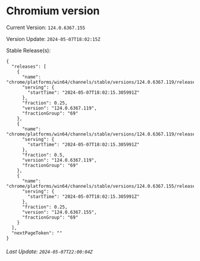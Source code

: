 # Chromium version

Current Version: `124.0.6367.155`

Version Update: `2024-05-07T18:02:15Z`

Stable Release(s):
```
{
  "releases": [
    {
      "name": "chrome/platforms/win64/channels/stable/versions/124.0.6367.119/releases/1715104935",
      "serving": {
        "startTime": "2024-05-07T18:02:15.305991Z"
      },
      "fraction": 0.25,
      "version": "124.0.6367.119",
      "fractionGroup": "69"
    },
    {
      "name": "chrome/platforms/win64/channels/stable/versions/124.0.6367.119/releases/1715104935",
      "serving": {
        "startTime": "2024-05-07T18:02:15.305991Z"
      },
      "fraction": 0.5,
      "version": "124.0.6367.119",
      "fractionGroup": "69"
    },
    {
      "name": "chrome/platforms/win64/channels/stable/versions/124.0.6367.155/releases/1715104935",
      "serving": {
        "startTime": "2024-05-07T18:02:15.305991Z"
      },
      "fraction": 0.25,
      "version": "124.0.6367.155",
      "fractionGroup": "69"
    }
  ],
  "nextPageToken": ""
}
```

###### Last Update: `2024-05-07T22:00:04Z`
        